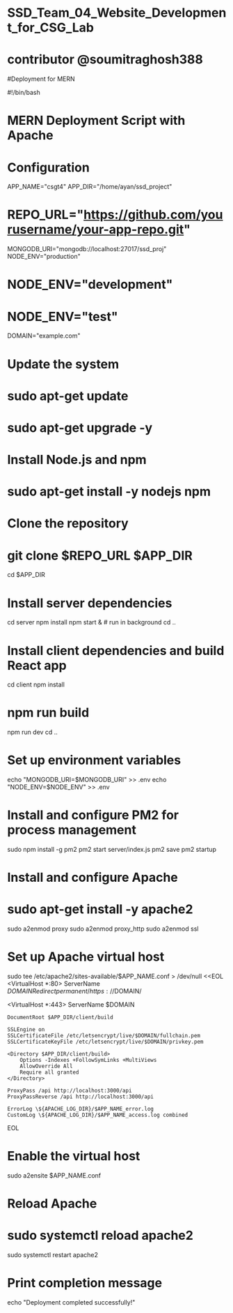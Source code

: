 # SSD_Team_04_Website_Development_for_CSG_Lab
# contributor @soumitraghosh388
#Deployment for MERN

#!/bin/bash

# MERN Deployment Script with Apache

# Configuration
APP_NAME="csgt4"
APP_DIR="/home/ayan/ssd_project"
# REPO_URL="https://github.com/yourusername/your-app-repo.git"
MONGODB_URI="mongodb://localhost:27017/ssd_proj"
NODE_ENV="production"
# NODE_ENV="development"
# NODE_ENV="test"
DOMAIN="example.com"

# Update the system
# sudo apt-get update
# sudo apt-get upgrade -y

# Install Node.js and npm
# sudo apt-get install -y nodejs npm

# Clone the repository
# git clone $REPO_URL $APP_DIR
cd $APP_DIR

# Install server dependencies
cd server
npm install
npm start & # run in background
cd ..

# Install client dependencies and build React app
cd client
npm install
# npm run build
npm run dev
cd ..

# Set up environment variables
echo "MONGODB_URI=$MONGODB_URI" >> .env
echo "NODE_ENV=$NODE_ENV" >> .env

# Install and configure PM2 for process management
sudo npm install -g pm2
pm2 start server/index.js
pm2 save
pm2 startup

# Install and configure Apache
# sudo apt-get install -y apache2
sudo a2enmod proxy
sudo a2enmod proxy_http
sudo a2enmod ssl

# Set up Apache virtual host
sudo tee /etc/apache2/sites-available/$APP_NAME.conf > /dev/null <<EOL
<VirtualHost *:80>
    ServerName $DOMAIN
    Redirect permanent / https://$DOMAIN/
</VirtualHost>

<VirtualHost *:443>
    ServerName $DOMAIN

    DocumentRoot $APP_DIR/client/build

    SSLEngine on
    SSLCertificateFile /etc/letsencrypt/live/$DOMAIN/fullchain.pem
    SSLCertificateKeyFile /etc/letsencrypt/live/$DOMAIN/privkey.pem

    <Directory $APP_DIR/client/build>
        Options -Indexes +FollowSymLinks +MultiViews
        AllowOverride All
        Require all granted
    </Directory>

    ProxyPass /api http://localhost:3000/api
    ProxyPassReverse /api http://localhost:3000/api

    ErrorLog \${APACHE_LOG_DIR}/$APP_NAME_error.log
    CustomLog \${APACHE_LOG_DIR}/$APP_NAME_access.log combined
</VirtualHost>
EOL

# Enable the virtual host
sudo a2ensite $APP_NAME.conf

# Reload Apache
# sudo systemctl reload apache2
sudo systemctl restart apache2

# Print completion message
echo "Deployment completed successfully!"

